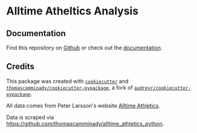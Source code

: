 # Alltime Atheltics Analysis

## Documentation

Find this repository on [Github](https://github.com/thomascamminady/alltime_athletics_analysis) or check out the [documentation](https://thomascamminady.github.io/alltime_athletics_analysis).

## Credits

This package was created with [`cookiecutter`](https://github.com/audreyr/cookiecutter) and [`thomascamminady/cookiecutter-pypackage`](https://github.com/thomascamminady/cookiecutter-pypackage), a fork of [`audreyr/cookiecutter-pypackage`](https://github.com/audreyr/cookiecutter-pypackage).

All data comes from Peter Larsson's website [Alltime Athletics](http://www.alltime-athletics.com).

Data is scraped via https://github.com/thomascamminady/alltime_athletics_python.

